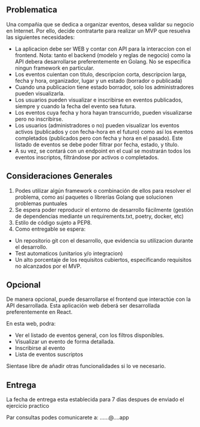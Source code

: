 ## Problematica

Una compañia que se dedica a organizar eventos, desea validar su negocio en Internet.
Por ello, decide contratarte para realizar un MVP que resuelva las siguientes necesidades:

- La aplicacion debe ser WEB y contar con API para la interaccion con el frontend.
  Nota: tanto el backend (modelo y reglas de negocio) como la API debera desarrollarse preferentemente en Golang. No se especifica ningun framework en particular.
- Los eventos cuientan con titulo, descripcion corta, descripcion larga, fecha y hora, organizador, lugar y un estado (borrador o publicada)
- Cuando una publicacion tiene estado borrador, solo los administradores pueden visualizarla.
- Los usuarios pueden visualizar e inscribirse en eventos publicados, siempre y cuando la fecha del evento sea futura.
- Los eventos cuya fecha y hora hayan transcurrido, pueden visualizarse pero no inscribirse.
- Los usuarios (administradores o no) pueden visualizar los eventos activos
  (publicados y con fecha-hora en el futuro) como así los eventos completados
  (publicados pero con fecha y hora en el pasado). Este listado de eventos se debe
  poder filtrar por fecha, estado, y título.
- A su vez, se contará con un endpoint en el cual se mostrarán todos los eventos
  inscriptos, filtrándose por activos o completados.

## Consideraciones Generales

1. Podes utilizar algún framework o combinación de ellos para resolver el problema,
   como así paquetes o librerías Golang que solucionen problemas puntuales
2. Se espera poder reproducir el entorno de desarrollo fácilmente (gestión de
   dependencias mediante un requirements.txt, poetry, docker, etc)
3. Estilo de código sujeto a PEP8.
4. Como entregable se espera:

- Un repositorio git con el desarrollo, que evidencia su utilizacion durante el desarrollo.
- Test automaticos (unitarios y/o integracion)
- Un alto porcentaje de los requisitos cubiertos, especificando requisitos no alcanzados por el MVP.

## Opcional

De manera opcional, puede desarrollarse el frontend que interactúe con la API
desarrollada. Esta aplicación web deberá ser desarrollada preferentemente en React.

En esta web, podra:

- Ver el listado de eventos general, con los filtros disponibles.
- Visualizar un evento de forma detallada.
- Inscribirse al evento
- Lista de eventos suscriptos

Sientase libre de añadir otras funcionalidades si lo ve necesario.

## Entrega

La fecha de entrega esta establecida para 7 dias despues de enviado el ejercicio practico

Par consultas podes comunicarete a: ......@....app
